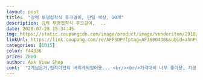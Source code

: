 ```yaml
---
layout: post 
title:  "강력 투명접착식 후크걸이, 단일 색상, 10개" 
description: 강력 투명접착식 후크걸이,  ..
date: 2020-07-28 15:34:45 
img: https://static.coupangcdn.com/image/product/image/vendoritem/2018/11/08/3713090352/e4a28281-36f9-4526-8615-4d03d8cafe1b.jpg 
linkUrl: https://link.coupang.com/re/AFFSDP?lptag=AF3600438&subid=ahnPublicAsk&pageKey=1439316883&itemId=289970922&vendorItemId=3713090352&traceid=V0-113-6e4f973ecc7f8c6a 
categories: [1015] 
color: f44336 
price: 2800 
author: Ask View Shop 
cont:  "2개남은거,접착이안되 버리게되었어용... <br/><br/>가격대비 너무 좋아용, 지금50%로쎄일에 이가격이면 충분히 재구매 또 할거같아욤.<br/><br/>가격대비.<br/>.<br/> 접착력좋고, 모양도 투명이 처음ㅈ에 구매!<br/>그냥 원래모양대로 붙히고, 손거울을 걸으니, 역시 탄탄!<br/>그래서,<br/>근데!<br/>근데.<br/>.<br/><br/>꼭 고려하셔서... <br/><br/>꼭 읽어주세욤^^<br/>꾸민다고 암거나 붙이면 저처럼 후회합니당<br/>난중에 재고없거나, 쎄일안하면, 후회될거같아서욤^^<br/>다음날배송받고<br/>댓글도 읽어보니.<br/>.<br/> 다들 접착력이 좋다는댓글에 투명이구해서,<br/>떨어지더라구욤ㅠᆞㅠ( 큰 드라이도 소화했는뎅ㅠ)<br/>락카 뿌린들 소용이 없겠더라구요<br/>망설이지 마시길<br/>모야대로 자르시면 절대 접착력은 떨어진다고 생각하세욤^^<br/>모양대로 자르시면 접착이잘안되는점!<br/>모양대로 잘라서 손거울을 걸어보니, 접착이 잘안되고,<br/>모양대로 잘라서쓰면되지? 라고 생각하시는 유저분들있을듯하여, 댓글 달아봅니다^^<br/>모양은 사실 구리지만 기능은 충실합니다<br/>불로 녹여서 붙이는 후크 걸다가<br/>색상 맞는 시트지 사기도 어렵고<br/>여기서 잠깐!<br/>우리집도 으닌데ㅜㅜㅠㅠ<br/>이게 딱 좋아요<br/>이쁘게 하려다ㅜ슬퍼지지 않으려면<br/>이전에 그냥 깔끔한게 좋아서<br/>잘 생각하시길 바래욤^^<br/>잘라서 사용했다는, 후기를보고<br/>재구매후기입니당<br/>저도 2개남은걸.<br/>  모양대로 잘라서 손거울을 걸려고, 붙였더니.<br/>.<br/>  에구구... <br/> 손거울인데... <br/>  떨어지더라구욤<br/>저도 구매했지용^^<br/>저도 댓글을 다보구 어떤 유저분이 모양에비해, 넓은판?이라고해나.<br/>.<br/>ㅋ 여튼 넓어서 후쿠원래모양대로,<br/>저번에 이 후쿠를쓰고 접착력이 엄청좋다구 후기에남겼는데용.<br/><br/>저처럼 2개 버릴일없도록<br/>전 2개남았지만, 재구매를했어용(쟁겨둘라구)<br/>전 그냥 색깔이들어갔다면, 추천안하지만.<br/><br/>전 또 쟁겨두기위해 3번째 재구매하러갑니당^^<br/>접착력완전좋아욤( 대용 드라이기를 걸수있을만큼)<br/>접착력이 너무좋아서, 저도 모양대로 잘라본 결과, 자르고 붙이니 접착이 안되드라구욤.<br/><br/>정말 접착력은 최고에욤!<br/>제가 2개남았다고했져?<br/>제가 처음구입했을때, 접착력이 너무좋아서<br/>제가하고싶은말은^^<br/>주방 수납장 문짝 겉면이 나가더군요<br/>주방/욕실용품에 더 이상 흡착판을 사용하지 않을 랍니다.<br/> 결국은 떨어지기 때문이죠.<br/><br/>큰 드라이기도 걸었다구, 댓글을 남겼거든욤^^<br/>큰 혼구멍이 났어요<br/>투명이고, 접착렵  짱짱하니<br/>투명이라, 모양은 그닥 신경안쓰지만,<br/>하지만 이미 재주문을하여서 낼 도착이니, 낼오면 모양대로,안자르고 다시붙히면되지!<<< 요랬죵^^<br/>" 
---
```

